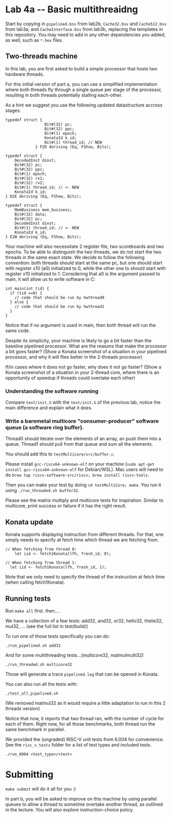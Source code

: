 # Lab 4a -- Basic multithreaidng	

Start by copying in `pipelined.bsv` from lab2b, `Cache32.bsv` and `Cache512.bsv` from lab3a, and `CacheInterface.bsv` from lab3b, replacing the templates in this repository. You may need to add in any other dependencies you added, as well, such as `*.hex` files.

## Two-threads machine

In this lab, you are first asked to build a simple processor that hosts two hardware threads.


For this initial version of part a, you can use a simplified implementation where both threads fly through a single queue per stage of the processor, resulting in both threads potentially stalling each-other. 

As a hint we suggest you use the following updated datastructure accross stages:

```
typedef struct { 
                 Bit#(32) pc;
                 Bit#(32) ppc;
                 Bit#(1) epoch; 
                 KonataId k_id; 
                 Bit#(1) thread_id; // NEW
             } F2D deriving (Eq, FShow, Bits);

typedef struct { 
    DecodedInst dinst;
    Bit#(32) pc;
    Bit#(32) ppc;
    Bit#(1) epoch;
    Bit#(32) rv1; 
    Bit#(32) rv2; 
    Bit#(1) thread_id; // <- NEW
    KonataId k_id;
} D2E deriving (Eq, FShow, Bits);

typedef struct { 
    MemBusiness mem_business;
    Bit#(32) data;
    Bit#(32) pc;
    DecodedInst dinst;
    Bit#(1) thread_id; // <- NEW
    KonataId k_id;
} E2W deriving (Eq, FShow, Bits);
```

Your machine will also necessitate 2 register file, two scoreboards and two epochs.
To be able to distinguish the two threads, we do not start the two threads in the same exact state.
We decide to follow the following convention: both threads should start at the
same pc, but one should start with register x10 (a0) initialized to 0, while the other one to
should start with register x10 initialized to 1.
Considering that a0 is the argument passed to main, it will allow us to write software in C:
```
int main(int tid) {
  if (tid ==0) {
    // code that should be run by hwthread0
  } else {
    // code that should be run by hwthread1
  }
}
```

Notice that if no argument is used in main, then both thread will run the same code.

Despite its simplicity, your machine is likely to go a bit faster than the baseline pipelined processor.
What are the reasons that make the processor a bit goes faster?  (Show a
Konata screenshot of a situation in your pipelined processor, and why it will
flies better in the 2-threads processor)

If/in cases where it does not go faster, why does it not go faster? (Show a Konata screenshot of a situation in your 2-thread core, where there is an opportunity of speedup if threads could overtake each other)

### Understanding the software running

Compare  `test/init.S` with the `test/init.S` of the previous lab, notice the main difference and explain what it does.


### Write a baremetal multicore "consumer-producer" software queue (a software ring buffer). 

Thread0 should iterate over the elements of an array, an push them into a queue.
Thread1 should pull from that queue and sum all the elements.

You should add this to `testMulticore/src/buffer.c`. 

Please install `gcc-riscv64-unknown-elf` on your machine (`sudo apt-get install gcc-riscv64-unknown-elf` for Debian/WSL). Mac users will need to do `brew tap riscv-software-src/riscv; brew install riscv-tools`.

Then you can make your test by doing `cd testMultiCore; make`. You run it using `./run_threaded.sh buffer32`.

Please see the matrix multiply and multicore tests for inspiration. Similar to multicore, print success or failure if it has the right result.

## Konata update

Konata supports displaying instruction from different threads. For that, one simply needs to specify at fetch time which thread we are fetching from.

```
// When fetching from thread 0:
	let iid <- fetch1Konata(lfh, fresh_id, 0);
	
// When fetching from thread 1:
  let iid <- fetch1Konata(lfh, fresh_id, 1);
```

Note that we only need to specify the thread of the instruction at fetch time (when calling fetch1Konata).

## Running tests

Run `make all` first. then....

We have a collection of a few tests:
  add32, and32, or32, hello32, thelie32, mul32, ... (see the full list in test/build/)

To run one of those tests specifically you can do:

```
./run_pipelined.sh add32
```

And for some multithreading tests...(multicore32, matmulmulti32)
```
./run_threaded.sh multicore32
```


Those will generate a trace `pipelined.log` that can be opened in Konata.


You can also run all the tests with:
```
./test_all_pipelined.sh
```
(We removed matmul32 as it would require a little adaptation to run in this 2 threads version)

Notice that now, it reports that two thread ran, with the number of cycle for each of them.
Right now, for all those benchmarks, both thread run the same benchmark in parallel.


We provided the (ungraded) RISC-V unit tests from 6.004 for convenience. See the `risc_v_tests` folder for a list of test types and included tests.
```
./run_6004 <test_type>/<test>
```


# Submitting
`make submit` will do it all for you :)

In part b, you will be asked to improve on this machine by using parallel queues to allow a thread to sometime overtake another thread, as outlined in the lecture. You will also explore instruction-choice policy.
